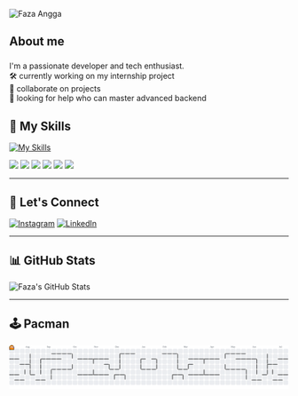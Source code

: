 ![Faza Angga](img/Hi!%20I’m%20Faza%20Angga%202.png)




<h2 align="left">About me</h2>

###

<p align="left">I'm a passionate developer and tech enthusiast. <br>
🛠  currently working on my internship project <br>
🤝 collaborate on projects <br>
🧠 looking for help who can master advanced backend</p>

## 🧰 My Skills

<div align="left">

[![My Skills](https://skillicons.dev/icons?i=vscode,bootstrap,tailwind,figma&theme=dark)](https://skillicons.dev)

<img src="https://img.shields.io/badge/HTML5-E34F26?style=for-the-badge&logo=html5&logoColor=white" />
<img src="https://img.shields.io/badge/CSS3-1572B6?style=for-the-badge&logo=css3&logoColor=white" />
<img src="https://img.shields.io/badge/JavaScript-323330?style=for-the-badge&logo=javascript&logoColor=F7DF1E" />
<img src="https://img.shields.io/badge/PHP-777BB4?style=for-the-badge&logo=php&logoColor=white" />
<img src="https://img.shields.io/badge/Laravel-FF2D20?style=for-the-badge&logo=laravel&logoColor=white" />
<img src="https://img.shields.io/badge/Python-FFD43B?style=for-the-badge&logo=python&logoColor=blue" />

</div>

---

## 📱 Let's Connect

[![Instagram](https://img.shields.io/badge/Instagram-E4405F?style=for-the-badge&logo=instagram&logoColor=white)](https://instagram.com/fazaanggapr)
[![LinkedIn](https://img.shields.io/badge/LinkedIn-0077B5?style=for-the-badge&logo=linkedin&logoColor=white)](https://www.linkedin.com/in/fazaanggapr)

---

## 📊 GitHub Stats

![Faza's GitHub Stats](https://github-readme-stats.vercel.app/api/top-langs/?username=fazaanggapr&theme=shadow_green&hide_border=false&include_all_commits=true&count_private=true&layout=compact)


---

## 🕹️ Pacman 

<picture>
  <source media="(prefers-color-scheme: dark)" srcset="https://raw.githubusercontent.com/fazaanggapr/fazaanggapr/output/pacman-contribution-graph-dark.svg">
  <source media="(prefers-color-scheme: light)" srcset="https://raw.githubusercontent.com/fazaanggapr/fazaanggapr/output/pacman-contribution-graph.svg">
  <img alt="pacman contribution graph" src="https://raw.githubusercontent.com/fazaanggapr/fazaanggapr/output/pacman-contribution-graph.svg">
</picture>

###
